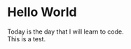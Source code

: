 <html>
    <body>
        <H1>
            Hello World
            </H1>
            <P>
            Today is the day that I will learn to code. <BR>  This is a test. <BR>
                </P>
                </body>
                </HTML>
